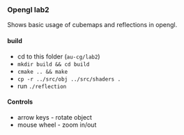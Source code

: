 ### Opengl lab2

Shows basic usage of cubemaps and reflections in opengl.

#### build
 
 - cd to this folder (`au-cg/lab2`)
 - `mkdir build && cd build`
 - `cmake .. && make`
 - `cp -r ../src/obj ../src/shaders .`
 - run `./reflection`


#### Controls

 * arrow keys - rotate object
 * mouse wheel - zoom in/out